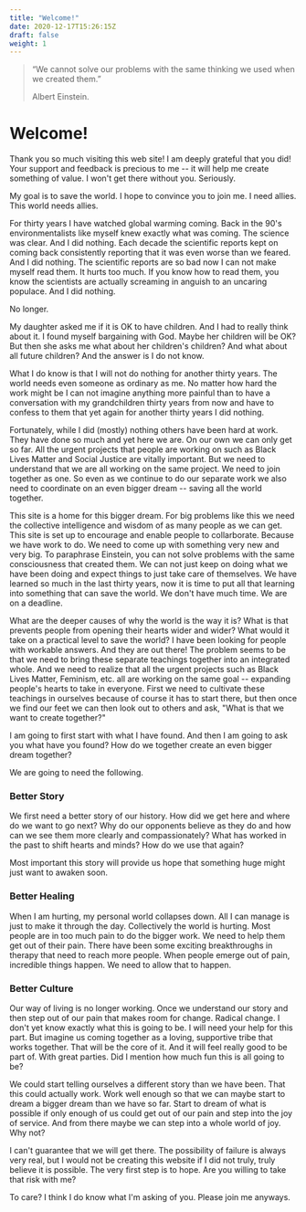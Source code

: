 ```yaml
---
title: "Welcome!"
date: 2020-12-17T15:26:15Z
draft: false
weight: 1
---
```

> “We cannot solve our problems with the same thinking we used when we created them.”
>
> Albert Einstein.

# Welcome!

Thank you so much visiting this web site! I am deeply grateful that you did! Your support and feedback is precious to me -- it will help me create something of value. I won't get there without you. Seriously.

My goal is to save the world. I hope to convince you to join me. I need allies. This world needs allies.

For thirty years I have watched global warming coming. Back in the 90's environmentalists like myself knew exactly what was coming. The science was clear. And I did nothing. Each decade the scientific reports kept on coming back consistently reporting that it was even worse than we feared. And I did nothing. The scientific reports are so bad now I can not make myself read them. It hurts too much. If you know how to read them, you know the scientists are actually screaming in anguish to an uncaring populace. And I did nothing.

No longer.

My daughter asked me if it is OK to have children. And I had to really think about it. I found myself bargaining with God. Maybe her children will be OK? But then she asks me what about her children's children? And what about all future children? And the answer is I do not know.

What I do know is that I will not do nothing for another thirty years. The world needs even someone as ordinary as me. No matter how hard the work might be I can not imagine anything more painful than to have a conversation with my grandchildren thirty years from now and have to confess to them that yet again for another thirty years I did nothing.

Fortunately, while I did (mostly) nothing others have been hard at work. They have done so much and yet here we are.  On our own we can only get so far. All the urgent projects that people are working on such as Black Lives Matter and Social Justice are vitally important. But we need to understand that we are all working on the same project. We need to join together as one. So even as we continue to do our separate work we also need to coordinate on an even bigger dream -- saving all the world together.  

This site is a home for this bigger dream. For big problems like this we need the collective intelligence and wisdom of as many people as we can get. This site is set up to encourage and enable people to collarborate. Because we have work to do. We need to come up with something very new and very big. To paraphrase Einstein, you can not solve problems with the same consciousness that created them. We can not just keep on doing what we have been doing and expect things to just take care of themselves. We have learned so much in the last thirty years, now it is time to put all that learning into something that can save the world. We don't have much time. We are on a deadline.

What are the deeper causes of why the world is the way it is? What is that prevents people from opening their hearts wider and wider? What would it take on a practical level to save the world? I have been looking for people with workable answers. And they are out there! The problem seems to be that we need to bring these separate teachings together into an integrated whole. And we need to realize that all the urgent projects such as Black Lives Matter, Feminism, etc. all are working on the same goal -- expanding people's hearts to take in everyone. First we need to cultivate these teachings in ourselves because of course it has to start there, but then once we find our feet we can then look out to others and ask, "What is that we want to create together?"

I am going to first start with what I have found. And then I am going to ask you what have you found? How do we together create an even bigger dream together?

We are going to need the following.

### Better Story

We first need a better story of our history. How did we get here and where do we want to go next? Why do our opponents believe as they do and how can we see them more clearly and compassionately?  What has worked in the past to shift hearts and minds? How do we use that again?

Most important this story will provide us hope that something huge might just want to awaken soon.

### Better Healing

When I am hurting, my personal world collapses down. All I can manage is just to make it through the day. Collectively the world is hurting. Most people are in too much pain to do the bigger work. We need to help them get out of their pain. There have been some exciting breakthroughs in therapy that need to reach more people. When people emerge out of pain, incredible things happen. We need to allow that to happen.

### Better Culture

Our way of living is no longer working. Once we understand our story and then step out of our pain that makes room for change. Radical change. I don't yet know exactly what this is going to be. I will need your help for this part. But imagine us coming together as a loving, supportive tribe that works together. That will be the core of it. And it will feel really good to be part of. With great parties. Did I mention how much fun this is all going to be?

We could start telling ourselves a different story than we have been. That this could actually work. Work well enough so that we can maybe start to dream a bigger dream than we have so far. Start to dream of what is possible if only enough of us could get out of our pain and step into the joy of service. And from there maybe we can step into a whole world of joy. Why not?

I can't guarantee that we will get there. The possibility of failure is always very real, but I would not be creating this website if I did not truly, truly believe it is possible. The very first step is to hope. Are you willing to take that risk with me?

To care? I think I do know what I'm asking of you. Please join me anyways.
